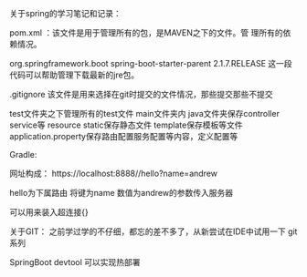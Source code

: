 关于spring的学习笔记和记录：

pom.xml ：该文件是用于管理所有的包，是MAVEN之下的文件。管
理所有的依赖情况。

<parent>
		<groupId>org.springframework.boot</groupId>
		<artifactId>spring-boot-starter-parent</artifactId>
		<version>2.1.7.RELEASE</version>
		<relativePath/> <!-- lookup parent from repository -->
</parent>
这一段代码可以帮助管理下载最新的jre包。

.gitignore 该文件是用来选择在git时提交的文件情况，那些提交那些不提交

test文件夹之下管理所有的test文件
main文件夹内
java文件夹保存controller service等
resource static保存静态文件 template保存模板等文件
application.property保存路由配置服务配置等内容，定义配置等

Gradle:


网址构成：
https://localhost:8888//hello?name=andrew

hello为下属路由 将键为name 数值为andrew的参数传入服务器


可以用来装入超连接{}

关于GIT：
之前学过学的不仔细，都忘的差不多了，从新尝试在IDE中试用一下
git系列

SpringBoot devtool 可以实现热部署


